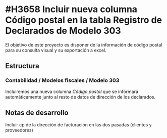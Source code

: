 # #H3658 Incluir nueva columna Código postal en la tabla Registro de Declarados de Modelo 303

El objetivo de este proyecto es disponer de la información de código postal para su consulta visual y su exportación a excel.

## Estructura

### Contabilidad / Modelos fiscales / Modelo 303
Incluiremos una nueva columna _Código postal_ que se informará automáticamente junto al resto de datos de dirección de los declarados.

## Notas de desarrollo
Incluir cp de la dirección de facturación en las dos pasadas (clientes y proveedores)
